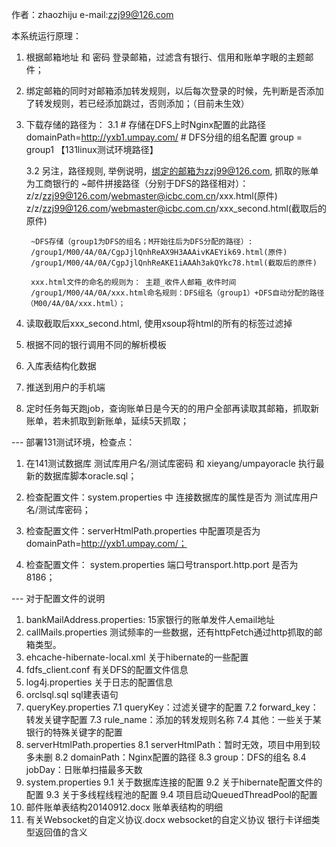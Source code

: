 作者：zhaozhiju
e-mail:zzj99@126.com

本系统运行原理：
1. 根据邮箱地址 和 密码 登录邮箱，过滤含有银行、信用和账单字眼的主题邮件；

2. 绑定邮箱的同时对邮箱添加转发规则，以后每次登录的时候，先判断是否添加了转发规则，若已经添加跳过，否则添加；（目前未生效）

3. 下载存储的路径为：
	3.1 #	存储在DFS上时Nginx配置的此路径
		domainPath=http://yxb1.umpay.com/
		#		DFS分组的组名配置
		group = group1  		【131linux测试环境路径】
		
	3.2	另注，路径规则, 举例说明，绑定的邮箱为zzj99@126.com, 抓取的账单为工商银行的
	    ~邮件拼接路径（分别于DFS的路径相对）：
	    z/z/zzj99@126.com/webmaster@icbc.com.cn/xxx.html(原件)
	    z/z/zzj99@126.com/webmaster@icbc.com.cn/xxx_second.html(截取后的原件)
	   
	    ~DFS存储（group1为DFS的组名；M开始往后为DFS分配的路径）:
    	/group1/M00/4A/0A/CgpJjlQnhReAX9H3AAAivKAEYik69.html(原件)
    	/group1/M00/4A/0A/CgpJjlQnhReAKE1iAAAh3akQYkc78.html(截取后的原件)
    	
    	xxx.html文件的命名的规则为： 主题_收件人邮箱_收件时间
    	/group1/M00/4A/0A/xxx.html命名规则：DFS组名（group1）+DFS自动分配的路径（M00/4A/0A/xxx.html）；
    	
4. 读取截取后xxx_second.html, 使用xsoup将html的所有的标签过滤掉

5. 根据不同的银行调用不同的解析模板

6. 入库表结构化数据

7. 推送到用户的手机端

8. 定时任务每天跑job，查询账单日是今天的的用户全部再读取其邮箱，抓取新账单，若未抓取到新账单，延续5天抓取；


--- 部署131测试环境，检查点：


1. 在141测试数据库   测试库用户名/测试库密码   和 xieyang/umpayoracle 执行最新的数据库脚本oracle.sql；

2. 检查配置文件：system.properties 中 连接数据库的属性是否为    测试库用户名/测试库密码；

3. 检查配置文件：serverHtmlPath.properties 中配置项是否为 domainPath=http://yxb1.umpay.com/；

4. 检查配置文件： system.properties 端口号transport.http.port 是否为8186；


---	对于配置文件的说明

1. bankMailAddress.properties:
	15家银行的账单发件人email地址
2. callMails.properties
	测试频率的一些数据，还有httpFetch通过http抓取的邮箱类型。
3. ehcache-hibernate-local.xml
	关于hibernate的一些配置
4. fdfs_client.conf
	有关DFS的配置文件信息
5. log4j.properties
	关于日志的配置信息
6. orclsql.sql
	sql建表语句
7. queryKey.properties
	7.1 queryKey：过滤关键字的配置
	7.2 forward_key：转发关键字配置
	7.3 rule_name：添加的转发规则名称
	7.4   其他：一些关于某银行的特殊关键字的配置
8. serverHtmlPath.properties
	8.1 serverHtmlPath：暂时无效，项目中用到较多未删
	8.2 domainPath：Nginx配置的路径
	8.3 group：DFS的组名
	8.4 jobDay：日账单扫描最多天数
9. system.properties
	9.1  关于数据库连接的配置
	9.2  关于hibernate配置文件的配置
	9.3  关于多线程线程池的配置
	9.4 项目启动QueuedThreadPool的配置
10. 邮件账单表结构20140912.docx
	账单表结构的明细
11. 有关Websocket的自定义协议.docx
	websocket的自定义协议
	银行卡详细类型返回值的含义
